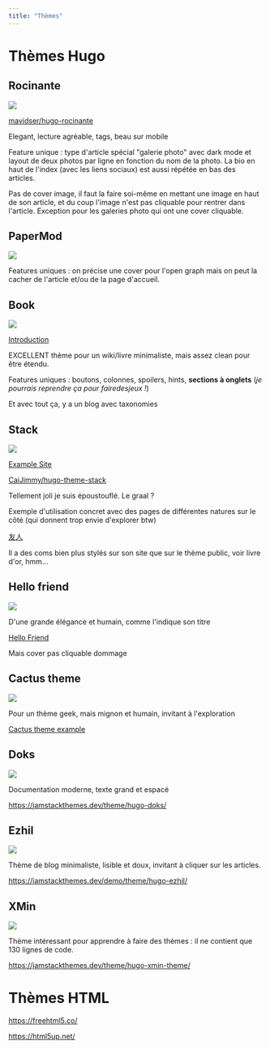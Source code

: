 ```yaml
---
title: "Thèmes"
---
```


# Thèmes Hugo

## Rocinante

![](rocinante.png)

[mavidser/hugo-rocinante](https://github.com/mavidser/hugo-rocinante)

Elegant, lecture agréable, tags, beau sur mobile

Feature unique : type d'article spécial "galerie photo" avec dark mode et layout de deux photos par ligne en fonction du nom de la photo. La bio en haut de l'index (avec les liens sociaux) est aussi répétée en bas des articles.

Pas de cover image, il faut la faire soi-même en mettant une image en haut de son article, et du coup l'image n'est pas cliquable pour rentrer dans l'article. Exception pour les galeries photo qui ont une cover cliquable.

## PaperMod

![](papermod.png)

Features uniques : on précise une cover pour l'open graph mais on peut la cacher de l'article et/ou de la page d'accueil.

## Book

![](book.png)

[Introduction](https://themes.gohugo.io//theme/hugo-book/)

EXCELLENT thème pour un wiki/livre minimaliste, mais assez clean pour être étendu.

Features uniques : boutons, colonnes, spoilers, hints, **sections à onglets** (*je pourrais reprendre ça pour fairedesjeux !*)

Et avec tout ça, y a un blog avec taxonomies

## Stack

![](stack.png)

[Example Site](https://demo.stack.jimmycai.com/)

[CaiJimmy/hugo-theme-stack](https://github.com/CaiJimmy/hugo-theme-stack)

Tellement joli je suis époustouflé. Le graal ?

Exemple d'utilisation concret avec des pages de différentes natures sur le côté (qui donnent trop envie d'explorer btw)

[友人](https://blog.jimmycai.com/links/)

Il a des coms bien plus stylés sur son site que sur le thème public, voir livre d'or, hmm...

## Hello friend

![](hello-friend.jpg)

D'une grande élégance et humain, comme l'indique son titre

[Hello Friend](https://hugo-hello-friend.now.sh/)

Mais cover pas cliquable dommage

## Cactus theme

![](cactus.png)

Pour un thème geek, mais mignon et humain, invitant à l'exploration

[Cactus theme example](https://themes.gohugo.io//theme/hugo-theme-cactus/)

## Doks

![](doks.png)

Documentation moderne, texte grand et espacé

https://jamstackthemes.dev/theme/hugo-doks/

## Ezhil

![](ezhil.png)

Thème de blog minimaliste, lisible et doux, invitant à cliquer sur les articles.

https://jamstackthemes.dev/demo/theme/hugo-ezhil/

## XMin

![](xmin.png)

Thème intéressant pour apprendre à faire des thèmes : il ne contient que 130 lignes de code.

https://jamstackthemes.dev/theme/hugo-xmin-theme/

# Thèmes HTML

https://freehtml5.co/

https://html5up.net/

